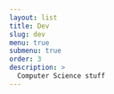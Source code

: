 ```yaml
---
layout: list
title: Dev
slug: dev
menu: true
submenu: true
order: 3
description: >
  Computer Science stuff
---
```

